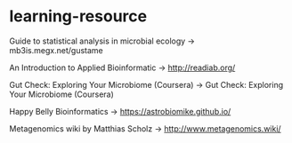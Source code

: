 # learning-resource

Guide to statistical analysis in microbial ecology -> mb3is.megx.net/gustame

An Introduction to Applied Bioinformatic -> http://readiab.org/

Gut Check: Exploring Your Microbiome (Coursera) -> Gut Check: Exploring Your Microbiome (Coursera)

Happy Belly Bioinformatics -> https://astrobiomike.github.io/

Metagenomics wiki by Matthias Scholz -> http://www.metagenomics.wiki/

